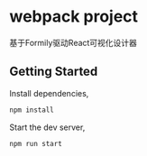 # webpack project
基于Formily驱动React可视化设计器

## Getting Started

Install dependencies,

```bash
npm install
```

Start the dev server,

```bash
npm run start
```
